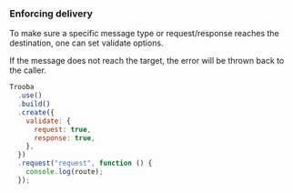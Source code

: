 ### Enforcing delivery

To make sure a specific message type or request/response reaches the
destination, one can set validate options.

If the message does not reach the target, the error will be thrown back to the
caller.

```js
Trooba
  .use()
  .build()
  .create({
    validate: {
      request: true,
      response: true,
    },
  })
  .request("request", function () {
    console.log(route);
  });
```
